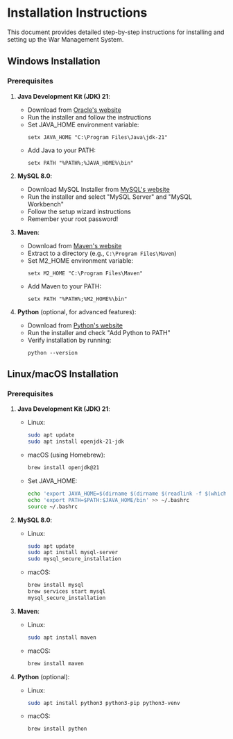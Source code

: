 # Installation Instructions

This document provides detailed step-by-step instructions for installing and setting up the War Management System.

## Windows Installation

### Prerequisites

1. **Java Development Kit (JDK) 21**:

   - Download from [Oracle's website](https://www.oracle.com/java/technologies/downloads/)
   - Run the installer and follow the instructions
   - Set JAVA_HOME environment variable:
     ```
     setx JAVA_HOME "C:\Program Files\Java\jdk-21"
     ```
   - Add Java to your PATH:
     ```
     setx PATH "%PATH%;%JAVA_HOME%\bin"
     ```

2. **MySQL 8.0**:

   - Download MySQL Installer from [MySQL's website](https://dev.mysql.com/downloads/installer/)
   - Run the installer and select "MySQL Server" and "MySQL Workbench"
   - Follow the setup wizard instructions
   - Remember your root password!

3. **Maven**:

   - Download from [Maven's website](https://maven.apache.org/download.cgi)
   - Extract to a directory (e.g., `C:\Program Files\Maven`)
   - Set M2_HOME environment variable:
     ```
     setx M2_HOME "C:\Program Files\Maven"
     ```
   - Add Maven to your PATH:
     ```
     setx PATH "%PATH%;%M2_HOME%\bin"
     ```

4. **Python** (optional, for advanced features):
   - Download from [Python's website](https://www.python.org/downloads/)
   - Run the installer and check "Add Python to PATH"
   - Verify installation by running:
     ```
     python --version
     ```

## Linux/macOS Installation

### Prerequisites

1. **Java Development Kit (JDK) 21**:

   - Linux:
     ```bash
     sudo apt update
     sudo apt install openjdk-21-jdk
     ```
   - macOS (using Homebrew):
     ```bash
     brew install openjdk@21
     ```
   - Set JAVA_HOME:
     ```bash
     echo 'export JAVA_HOME=$(dirname $(dirname $(readlink -f $(which javac))))' >> ~/.bashrc
     echo 'export PATH=$PATH:$JAVA_HOME/bin' >> ~/.bashrc
     source ~/.bashrc
     ```

2. **MySQL 8.0**:

   - Linux:
     ```bash
     sudo apt update
     sudo apt install mysql-server
     sudo mysql_secure_installation
     ```
   - macOS:
     ```bash
     brew install mysql
     brew services start mysql
     mysql_secure_installation
     ```

3. **Maven**:

   - Linux:
     ```bash
     sudo apt install maven
     ```
   - macOS:
     ```bash
     brew install maven
     ```

4. **Python** (optional):
   - Linux:
     ```bash
     sudo apt install python3 python3-pip python3-venv
     ```
   - macOS:
     ```bash
     brew install python
     ```
